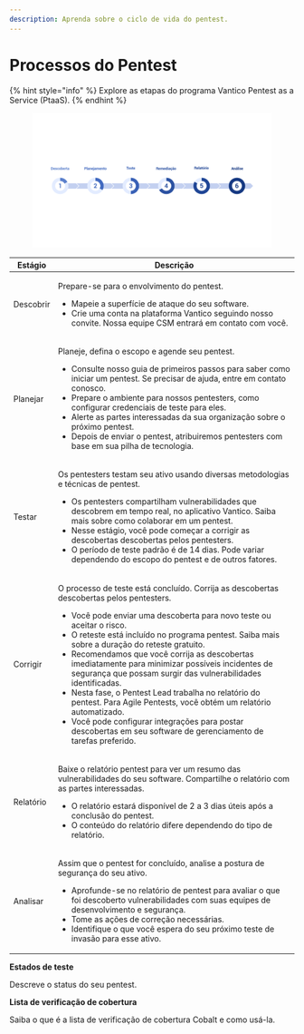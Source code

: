 ```yaml
---
description: Aprenda sobre o ciclo de vida do pentest.
---
```


# Processos do Pentest

{% hint style="info" %}
Explore as etapas do programa Vantico Pentest as a Service (PtaaS).
{% endhint %}



<figure><img src="../../../.gitbook/assets/ilustração-vantico-open2.png" alt=""><figcaption></figcaption></figure>



| Estágio   | Descrição                                                                                                                                                                                                                                                                                                                                                                                                                                                                                                                                                                                                                                                                                                                   |
| --------- | --------------------------------------------------------------------------------------------------------------------------------------------------------------------------------------------------------------------------------------------------------------------------------------------------------------------------------------------------------------------------------------------------------------------------------------------------------------------------------------------------------------------------------------------------------------------------------------------------------------------------------------------------------------------------------------------------------------------------- |
| Descobrir | <p>Prepare-se para o envolvimento do pentest.</p><ul><li>Mapeie a superfície de ataque do seu software. </li><li>Crie uma conta na plataforma Vantico seguindo nosso convite. Nossa equipe CSM entrará em contato com você.</li></ul>                                                                                                                                                                                                                                                                                                                                                                                                                                                                                       |
| Planejar  | <p>Planeje, defina o escopo e agende seu pentest.</p><ul><li>Consulte nosso guia de primeiros passos para saber como iniciar um pentest. Se precisar de ajuda, entre em contato conosco.</li><li>Prepare o ambiente para nossos pentesters, como configurar credenciais de teste para eles.</li><li>Alerte as partes interessadas da sua organização sobre o próximo pentest.</li><li>Depois de enviar o pentest, atribuiremos pentesters com base em sua pilha de tecnologia.</li></ul>                                                                                                                                                                                                                                    |
| Testar    | <p>Os pentesters testam seu ativo usando diversas metodologias e técnicas de pentest.</p><ul><li>Os pentesters compartilham vulnerabilidades que descobrem em tempo real, no aplicativo Vantico. Saiba mais sobre como colaborar em um pentest.</li><li>Nesse estágio, você pode começar a corrigir as descobertas descobertas pelos pentesters.</li><li>O período de teste padrão é de 14 dias. Pode variar dependendo do escopo do pentest e de outros fatores.</li></ul>                                                                                                                                                                                                                                                 |
| Corrigir  | <p>O processo de teste está concluído. Corrija as descobertas descobertas pelos pentesters.</p><ul><li>Você pode enviar uma descoberta para novo teste ou aceitar o risco.</li><li>O reteste está incluído no programa pentest. Saiba mais sobre a duração do reteste gratuito.</li><li>Recomendamos que você corrija as descobertas imediatamente para minimizar possíveis incidentes de segurança que possam surgir das vulnerabilidades identificadas.</li><li>Nesta fase, o Pentest Lead trabalha no relatório do pentest. Para Agile Pentests, você obtém um relatório automatizado.</li><li>Você pode configurar integrações para postar descobertas em seu software de gerenciamento de tarefas preferido.</li></ul> |
| Relatório | <p>Baixe o relatório pentest para ver um resumo das vulnerabilidades do seu software. Compartilhe o relatório com as partes interessadas.</p><ul><li>O relatório estará disponível de 2 a 3 dias úteis após a conclusão do pentest.</li><li>O conteúdo do relatório difere dependendo do tipo de relatório.</li></ul>                                                                                                                                                                                                                                                                                                                                                                                                       |
| Analisar  | <p>Assim que o pentest for concluído, analise a postura de segurança do seu ativo.</p><ul><li>Aprofunde-se no relatório de pentest para avaliar o que foi descoberto vulnerabilidades com suas equipes de desenvolvimento e segurança.</li><li>Tome as ações de correção necessárias.</li><li>Identifique o que você espera do seu próximo teste de invasão para esse ativo.</li></ul>                                                                                                                                                                                                                                                                                                                                      |



**Estados de teste**

Descreve o status do seu pentest.



**Lista de verificação de cobertura**

Saiba o que é a lista de verificação de cobertura Cobalt e como usá-la.
